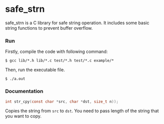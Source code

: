 # safe_strn

safe_strn is a C library for safe string operation. It includes some basic string functions to prevent buffer overflow.

### Run

Firstly, compile the code with following command:

```shell
$ gcc lib/*.h lib/*.c test/*.h test/*.c example/*
```

Then, run the executable file.

```shell
$ ./a.out
```

### Documentation

```C
int str_cpy(const char *src, char *dst, size_t n));
```

Copies the string from `src` to `dst`. You need to pass length of the string that you want to copy. 